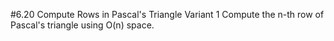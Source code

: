 #6.20 Compute Rows in Pascal's Triangle Variant 1
Compute the n-th row of Pascal's triangle using O(n) space.